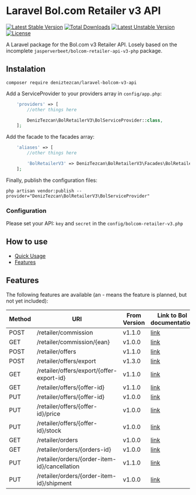 # Laravel Bol.com Retailer v3 API
[![Latest Stable Version](https://poser.pugx.org/deniztezcan/laravel-bolcom-v3-api/v/stable)](https://packagist.org/packages/deniztezcan/laravel-bolcom-v3-api) 
[![Total Downloads](https://poser.pugx.org/deniztezcan/laravel-bolcom-v3-api/downloads)](https://packagist.org/packages/deniztezcan/laravel-bolcom-v3-api) 
[![Latest Unstable Version](https://poser.pugx.org/deniztezcan/laravel-bolcom-v3-api/v/unstable)](https://packagist.org/packages/deniztezcan/laravel-bolcom-v3-api) 
[![License](https://poser.pugx.org/deniztezcan/laravel-bolcom-v3-api/license)](https://packagist.org/packages/deniztezcan/laravel-bolcom-v3-api)

A Laravel package for the Bol.com v3 Retailer API. Losely based on the incomplete `jasperverbeet/bolcom-retailer-api-v3-php` package.

## Instalation
```
composer require deniztezcan/laravel-bolcom-v3-api
```

Add a ServiceProvider to your providers array in `config/app.php`:
```php
    'providers' => [
    	//other things here

    	DenizTezcan\BolRetailerV3\BolServiceProvider::class,
    ];
```

Add the facade to the facades array:
```php
    'aliases' => [
    	//other things here

    	'BolRetailerV3' => DenizTezcan\BolRetailerV3\Facades\BolRetailerV3::class,
    ];
```

Finally, publish the configuration files:
```
php artisan vendor:publish --provider="DenizTezcan\BolRetailerV3\BolServiceProvider"
```

### Configuration
Please set your API: `key` and `secret` in the `config/bolcom-retailer-v3.php`

## How to use
- [Quick Usage](#usage-usage-example)
- [Features](#features)

## Features
The following features are available (an - means the feature is planned, but not yet included):


Method | URI | From Version | Link to Bol documentation
--- | --- | --- | ---
POST | /retailer/commission | v1.1.0 | [link](https://api.bol.com/retailer/public/redoc/v3#operation/get-commissions)
GET | /retailer/commission/{ean} | v1.0.0 | [link](https://api.bol.com/retailer/public/redoc/v3#operation/get-commission)
POST | /retailer/offers | v1.1.0 | [link](https://api.bol.com/retailer/public/redoc/v3#operation/post-offer)
POST | /retailer/offers/export | v1.3.0 | [link](https://api.bol.com/retailer/public/redoc/v3#operation/post-offer-export)
GET | /retailer/offers/export/{offer-export-id} | v1.1.0 | [link](https://api.bol.com/retailer/public/redoc/v3#operation/get-offer-export)
GET | /retailer/offers/{offer-id} | v1.1.0 | [link](https://api.bol.com/retailer/public/redoc/v3#operation/get-offer)
PUT | /retailer/offers/{offer-id} | v1.0.0 | [link](https://api.bol.com/retailer/public/redoc/v3#operation/put-offer)
PUT | /retailer/offers/{offer-id}/price | v1.0.0 | [link](https://api.bol.com/retailer/public/redoc/v3#operation/update-offer-price)
PUT | /retailer/offers/{offer-id}/stock | v1.0.0 | [link](https://api.bol.com/retailer/public/redoc/v3#operation/update-offer-stock)
GET | /retailer/orders | v1.0.0 | [link](https://api.bol.com/retailer/public/redoc/v3#operation/get-orders)
GET | /retailer/orders/{orders-id} | v1.0.0 | [link](https://api.bol.com/retailer/public/redoc/v3#operation/get-order)
PUT | /retailer/orders/{order-item-id}/cancellation | v1.1.0 | [link](https://api.bol.com/retailer/public/redoc/v3#operation/cancel-order)
PUT | /retailer/orders/{order-item-id}/shipment | v1.0.0 | [link](https://api.bol.com/retailer/public/redoc/v3#operation/ship-order-item)
